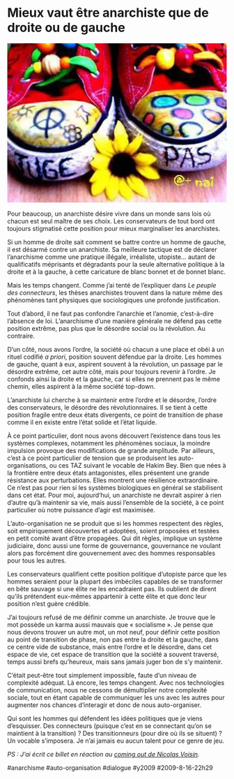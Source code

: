 # Mieux vaut être anarchiste que de droite ou de gauche

![](_i/adufhlkt1.webp)

Pour beaucoup, un anarchiste désire vivre dans un monde sans lois où chacun est seul maître de ses choix. Les conservateurs de tout bord ont toujours stigmatisé cette position pour mieux marginaliser les anarchistes.

Si un homme de droite sait comment se battre contre un homme de gauche, il est désarmé contre un anarchiste. Sa meilleure tactique est de déclarer l’anarchisme comme une pratique illégale, irréaliste, utopiste… autant de qualificatifs méprisants et dégradants pour la seule alternative politique à la droite et à la gauche, à cette caricature de blanc bonnet et de bonnet blanc.

Mais les temps changent. Comme j’ai tenté de l’expliquer dans *Le peuple des connecteurs*, les thèses anarchistes trouvent dans la nature même des phénomènes tant physiques que sociologiques une profonde justification.

Tout d’abord, il ne faut pas confondre l’anarchie et l’anomie, c’est-à-dire l’absence de loi. L’anarchisme d’une manière générale ne défend pas cette position extrême, pas plus que le désordre social ou la révolution. Au contraire.

D’un côté, nous avons l’ordre, la société où chacun a une place et obéi à un rituel codifié *a priori*, position souvent défendue par la droite. Les hommes de gauche, quant à eux, aspirent souvent à la révolution, un passage par le désordre extrême, cet autre côté, mais pour toujours revenir à l’ordre. Je confonds ainsi la droite et la gauche, car si elles ne prennent pas le même chemin, elles aspirent à la même société top-down.

L’anarchiste lui cherche à se maintenir entre l’ordre et le désordre, l’ordre des conservateurs, le désordre des révolutionnaires. Il se tient à cette position fragile entre deux états divergents, ce point de transition de phase comme il en existe entre l’état solide et l’état liquide.

À ce point particulier, dont nous avons découvert l’existence dans tous les systèmes complexes, notamment les phénomènes sociaux, la moindre impulsion provoque des modifications de grande amplitude. Par ailleurs, c’est à ce point particulier de tension que se produisent les auto-organisations, ou ces TAZ suivant le vocable de Hakim Bey. Bien que nées à la frontière entre deux états antagonistes, elles présentent une grande résistance aux perturbations. Elles montrent une résilience extraordinaire. Ce n’est pas pour rien si les systèmes biologiques en général se stabilisent dans cet état. Pour moi, aujourd’hui, un anarchiste ne devrait aspirer à rien d’autre qu’à maintenir sa vie, mais aussi l’ensemble de la société, à ce point particulier où notre puissance d’agir est maximisée.

L’auto-organisation ne se produit que si les hommes respectent des règles, soit empiriquement découvertes et adoptées, soient proposées et testées en petit comité avant d’être propagées. Qui dit règles, implique un système judiciaire, donc aussi une forme de gouvernance, gouvernance ne voulant alors pas forcément dire gouvernement avec des hommes responsables pour tous les autres.

Les conservateurs qualifient cette position politique d’utopiste parce que les hommes seraient pour la plupart des imbéciles capables de se transformer en bête sauvage si une élite ne les encadraient pas. Ils oublient de dirent qu’ils prétendent eux-mêmes appartenir à cette élite et que donc leur position n’est guère crédible.

J’ai toujours refusé de me définir comme un anarchiste. Je trouve que le mot possède un karma aussi mauvais que « socialisme ». Je pense que nous devons trouver un autre mot, un mot neuf, pour définir cette position au point de transition de phase, non pas entre la droite et la gauche, dans ce centre vide de substance, mais entre l’ordre et le désordre, dans cet espace de vie, cet espace de transition que la société a souvent traversé, temps aussi brefs qu’heureux, mais sans jamais juger bon de s’y maintenir.

C’était peut-être tout simplement impossible, faute d’un niveau de complexité adéquat. Là encore, les temps changent. Avec nos technologies de communication, nous ne cessons de démultiplier notre complexité sociale, tout en étant capable de communiquer les uns avec les autres pour augmenter nos chances d’interagir et donc de nous auto-organiser.

Qui sont les hommes qui défendent les idées politiques que je viens d’esquisser. Des connecteurs (puisque c’est en se connectant qu’on se maintient à la transition) ? Des transitionneurs (pour dire où ils se situent) ? Un vocable s’imposera. Je n’ai jamais eu aucun talent pour ce genre de jeu.

*PS : J’ai écrit ce billet en réaction au [coming out de Nicolas Voisin](http://www.nuesblog.com/2009/08/15/linsurrection-des-anarnautes-ou-le-sursaut-de-la-raison/).*

#anarchisme #auto-organisation #dialogue #y2009 #2009-8-16-22h29
